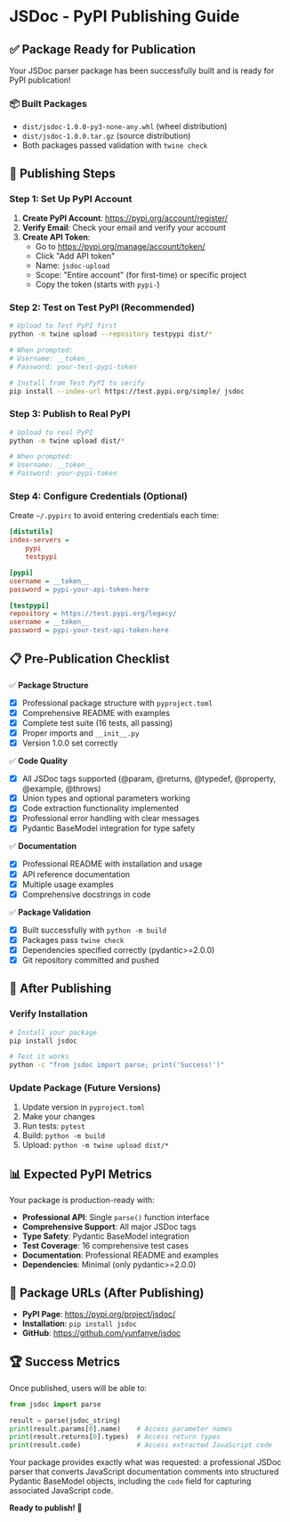 # JSDoc - PyPI Publishing Guide

## ✅ Package Ready for Publication

Your JSDoc parser package has been successfully built and is ready for PyPI publication!

### 📦 Built Packages
- `dist/jsdoc-1.0.0-py3-none-any.whl` (wheel distribution)
- `dist/jsdoc-1.0.0.tar.gz` (source distribution)
- Both packages passed validation with `twine check`

## 🚀 Publishing Steps

### Step 1: Set Up PyPI Account
1. **Create PyPI Account**: https://pypi.org/account/register/
2. **Verify Email**: Check your email and verify your account
3. **Create API Token**: 
   - Go to https://pypi.org/manage/account/token/
   - Click "Add API token"
   - Name: `jsdoc-upload`
   - Scope: "Entire account" (for first-time) or specific project
   - Copy the token (starts with `pypi-`)

### Step 2: Test on Test PyPI (Recommended)
```bash
# Upload to Test PyPI first
python -m twine upload --repository testpypi dist/*

# When prompted:
# Username: __token__
# Password: your-test-pypi-token

# Install from Test PyPI to verify
pip install --index-url https://test.pypi.org/simple/ jsdoc
```

### Step 3: Publish to Real PyPI
```bash
# Upload to real PyPI
python -m twine upload dist/*

# When prompted:
# Username: __token__
# Password: your-pypi-token
```

### Step 4: Configure Credentials (Optional)
Create `~/.pypirc` to avoid entering credentials each time:
```ini
[distutils]
index-servers = 
    pypi
    testpypi

[pypi]
username = __token__
password = pypi-your-api-token-here

[testpypi]
repository = https://test.pypi.org/legacy/
username = __token__
password = pypi-your-test-api-token-here
```

## 📋 Pre-Publication Checklist

✅ **Package Structure**
- [x] Professional package structure with `pyproject.toml`
- [x] Comprehensive README with examples
- [x] Complete test suite (16 tests, all passing)
- [x] Proper imports and `__init__.py`
- [x] Version 1.0.0 set correctly

✅ **Code Quality**
- [x] All JSDoc tags supported (@param, @returns, @typedef, @property, @example, @throws)
- [x] Union types and optional parameters working
- [x] Code extraction functionality implemented
- [x] Professional error handling with clear messages
- [x] Pydantic BaseModel integration for type safety

✅ **Documentation**
- [x] Professional README with installation and usage
- [x] API reference documentation
- [x] Multiple usage examples
- [x] Comprehensive docstrings in code

✅ **Package Validation**
- [x] Built successfully with `python -m build`
- [x] Packages pass `twine check`
- [x] Dependencies specified correctly (pydantic>=2.0.0)
- [x] Git repository committed and pushed

## 🎯 After Publishing

### Verify Installation
```bash
# Install your package
pip install jsdoc

# Test it works
python -c "from jsdoc import parse; print('Success!')"
```

### Update Package (Future Versions)
1. Update version in `pyproject.toml`
2. Make your changes
3. Run tests: `pytest`
4. Build: `python -m build`
5. Upload: `python -m twine upload dist/*`

## 📊 Expected PyPI Metrics

Your package is production-ready with:
- **Professional API**: Single `parse()` function interface
- **Comprehensive Support**: All major JSDoc tags
- **Type Safety**: Pydantic BaseModel integration
- **Test Coverage**: 16 comprehensive test cases
- **Documentation**: Professional README and examples
- **Dependencies**: Minimal (only pydantic>=2.0.0)

## 🔗 Package URLs (After Publishing)

- **PyPI Page**: https://pypi.org/project/jsdoc/
- **Installation**: `pip install jsdoc`
- **GitHub**: https://github.com/yunfanye/jsdoc

## 🏆 Success Metrics

Once published, users will be able to:
```python
from jsdoc import parse

result = parse(jsdoc_string)
print(result.params[0].name)    # Access parameter names
print(result.returns[0].types)  # Access return types
print(result.code)              # Access extracted JavaScript code
```

Your package provides exactly what was requested: a professional JSDoc parser that converts JavaScript documentation comments into structured Pydantic BaseModel objects, including the `code` field for capturing associated JavaScript code.

**Ready to publish! 🚀**
